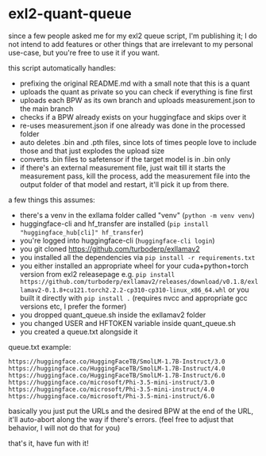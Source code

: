 # exl2-quant-queue

since a few people asked me for my exl2 queue script, I'm publishing it; I do not intend to add features or other things that are irrelevant to my personal use-case, but you're free to use it if you want.

this script automatically handles:
- prefixing the original README.md with a small note that this is a quant
- uploads the quant as private so you can check if everything is fine first
- uploads each BPW as its own branch and uploads measurement.json to the main branch
- checks if a BPW already exists on your huggingface and skips over it
- re-uses measurement.json if one already was done in the processed folder
- auto deletes .bin and .pth files, since lots of times people love to include those and that just explodes the upload size
- converts .bin files to safetensor if the target model is in .bin only
- if there's an external measurement file, just wait till it starts the measurement pass, kill the process, add the measurement file into the output folder of that model and restart, it'll pick it up from there.

a few things this assumes:
- there's a venv in the exllama folder called "venv" (`python -m venv venv`)
- huggingface-cli and hf_transfer are installed (`pip install "huggingface_hub[cli]" hf_transfer`)
- you're logged into huggingface-cli (`huggingface-cli login`)
- you git cloned https://github.com/turboderp/exllamav2
- you installed all the dependencies via `pip install -r requirements.txt`
- you either installed an appropriate wheel for your cuda+python+torch version from exl2 releasepage e.g. `pip install https://github.com/turboderp/exllamav2/releases/download/v0.1.8/exllamav2-0.1.8+cu121.torch2.2.2-cp310-cp310-linux_x86_64.whl` or you built it directly with `pip install .` (requires nvcc and appropriate gcc versions etc, I prefer the former)
- you dropped quant_queue.sh inside the exllamav2 folder
- you changed USER and HFTOKEN variable inside quant_queue.sh
- you created a queue.txt alongside it

queue.txt example:
```
https://huggingface.co/HuggingFaceTB/SmolLM-1.7B-Instruct/3.0
https://huggingface.co/HuggingFaceTB/SmolLM-1.7B-Instruct/4.0
https://huggingface.co/HuggingFaceTB/SmolLM-1.7B-Instruct/6.0
https://huggingface.co/microsoft/Phi-3.5-mini-instruct/3.0
https://huggingface.co/microsoft/Phi-3.5-mini-instruct/4.0
https://huggingface.co/microsoft/Phi-3.5-mini-instruct/6.0
```
basically you just put the URLs and the desired BPW at the end of the URL, it'll auto-abort along the way if there's errors. (feel free to adjust that behavior, I will not do that for you)



that's it, have fun with it!
